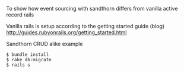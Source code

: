 To show how event sourcing with sandthorn differs from vanilla active record rails

Vanilla rails is setup according to the getting started guide (blog) http://guides.rubyonrails.org/getting_started.html

Sandthorn CRUD alike example

```
$ bundle install
$ rake db:migrate
$ rails s
```
